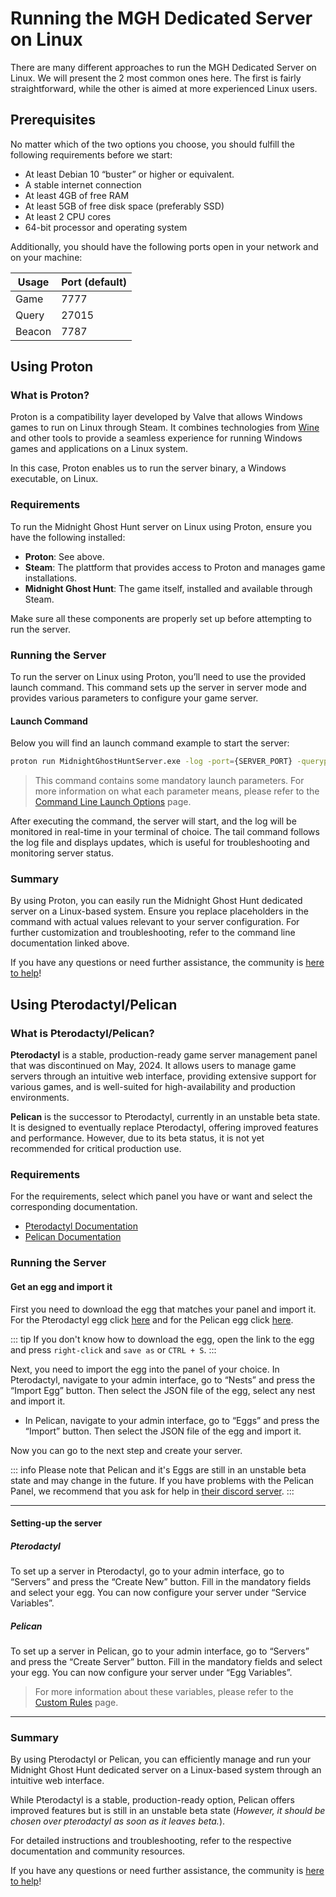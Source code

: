 ﻿# Running the MGH Dedicated Server on Linux

There are many different approaches to run the MGH Dedicated Server on Linux. We will present the 2 most common ones here. The first is fairly straightforward, while the other is aimed at more experienced Linux users.

## Prerequisites

No matter which of the two options you choose, you should fulfill the following requirements before we start:

- At least Debian 10 “buster” or higher or equivalent.
- A stable internet connection
- At least 4GB of free RAM
- At least 5GB of free disk space (preferably SSD)
- At least 2 CPU cores
- 64-bit processor and operating system

Additionally, you should have the following ports open in your network and on your machine:

| Usage      | Port (default) |
|-----------|---------|
| Game      | 7777    |
| Query     | 27015   |
| Beacon    | 7787    |

## Using Proton

### What is Proton?

Proton is a compatibility layer developed by Valve that allows Windows games to run on Linux through Steam. It combines technologies from [Wine](https://www.winehq.org/) and other tools to provide a seamless experience for running Windows games and applications on a Linux system.

In this case, Proton enables us to run the server binary, a Windows executable, on Linux.

### Requirements

To run the Midnight Ghost Hunt server on Linux using Proton, ensure you have the following installed:

- **Proton**: See above.
- **Steam**: The plattform that provides access to Proton and manages game installations.
- **Midnight Ghost Hunt**: The game itself, installed and available through Steam.

Make sure all these components are properly set up before attempting to run the server.

### Running the Server

To run the server on Linux using Proton, you’ll need to use the provided launch command. This command sets up the server in server mode and provides various parameters to configure your game server.

#### Launch Command

Below you will find an launch command example to start the server:

```bash
proton run MidnightGhostHuntServer.exe -log -port={SERVER_PORT} -queryport={QUERY_PORT} -BeaconPort={BEACON_PORT} -multihome=0.0.0.0 -Map={MAP} -Gamename="{GAME_NAME}" -Gamemode="{GAME_MODE}" -Region="{REGION}" -BotDifficulty="{B_DIFFICULTY}" -password="{PASSWORD}" {ADDITIONAL_ARGS} & GH_PID=$!; sleep 1; tail -c0 -F {PATH_TO}/MidnightGhostHunt/Saved/Logs/MidnightGhostHunt.log --pid=$GH_PID
```
> This command contains some mandatory launch parameters. For more information on what each parameter means, please refer to the [Command Line Launch Options](./command-line-launch-options) page.

After executing the command, the server will start, and the log will be monitored in real-time in your terminal of choice. The tail command follows the log file and displays updates, which is useful for troubleshooting and monitoring server status.

### Summary
By using Proton, you can easily run the Midnight Ghost Hunt dedicated server on a Linux-based system. Ensure you replace placeholders in the command with actual values relevant to your server configuration. For further customization and troubleshooting, refer to the command line documentation linked above.

If you have any questions or need further assistance, the community is [here to help](https://discord.gg/midnightghosthunt)!

## Using Pterodactyl/Pelican

### What is Pterodactyl/Pelican?

**Pterodactyl** is a stable, production-ready game server management panel that was discontinued on May, 2024. It allows users to manage game servers through an intuitive web interface, providing extensive support for various games, and is well-suited for high-availability and production environments.

**Pelican** is the successor to Pterodactyl, currently in an unstable beta state. It is designed to eventually replace Pterodactyl, offering improved features and performance. However, due to its beta status, it is not yet recommended for critical production use.

### Requirements
For the requirements, select which panel you have or want and select the corresponding documentation.
- [Pterodactyl Documentation](https://pterodactyl.io/panel/getting_started.html)
- [Pelican Documentation](https://pelican.dev/docs/)

### Running the Server
#### Get an egg and import it
First you need to download the egg that matches your panel and import it. For the Pterodactyl egg click [here](/f/eggs/egg-pterodactyl-midnight-ghost-hunt.json) and for the Pelican egg click [here](/f/eggs/egg-pelican-midnight-ghost-hunt.json).

::: tip
If you don't know how to download the egg, open the link to the egg and press `right-click` and `save as` or `CTRL + S`.
:::

Next, you need to import the egg into the panel of your choice.
In Pterodactyl, navigate to your admin interface, go to “Nests” and press the “Import Egg” button. Then select the JSON file of the egg, select any nest and import it.

- In Pelican, navigate to your admin interface, go to “Eggs” and press the “Import” button. Then select the JSON file of the egg and import it.

Now you can go to the next step and create your server.

::: info
Please note that Pelican and it's Eggs are still in an unstable beta state and may change in the future. If you have problems with the Pelican Panel, we recommend that you ask for help in [their discord server](https://discord.gg/pelican-panel).
:::

---

#### Setting-up the server


##### Pterodactyl
To set up a server in Pterodactyl, go to your admin interface, go to “Servers” and press the “Create New” button. Fill in the mandatory fields and select your egg. You can now configure your server under “Service Variables”.

##### Pelican
To set up a server in Pelican, go to your admin interface, go to “Servers” and press the “Create Server” button. Fill in the mandatory fields and select your egg. You can now configure your server under “Egg Variables”.

> For more information about these variables, please refer to the [Custom Rules](./custom-rules) page.

---

### Summary
By using Pterodactyl or Pelican, you can efficiently manage and run your Midnight Ghost Hunt dedicated server on a Linux-based system through an intuitive web interface.

While Pterodactyl is a stable, production-ready option, Pelican offers improved features but is still in an unstable beta state (*However, it should be chosen over pterodactyl as soon as it leaves beta.*).

For detailed instructions and troubleshooting, refer to the respective documentation and community resources.

If you have any questions or need further assistance, the community is [here to help](https://discord.gg/midnightghosthunt)!
